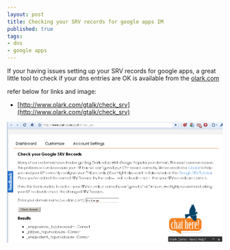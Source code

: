 ```yaml
--- 
layout: post
title: Checking your SRV records for google apps IM
published: true
tags: 
- dns
- google apps
---
```

If your having issues setting up your SRV records for google apps, 
a great little tool to check if your dns entries are OK is available from the [olark.com](http://www.olark.com/gtalk/check_srv)

refer below for links and image:

* [http://www.olark.com/gtalk/check_srv](http://www.olark.com/gtalk/check_srv)

![](/img/olark-srv.png)
